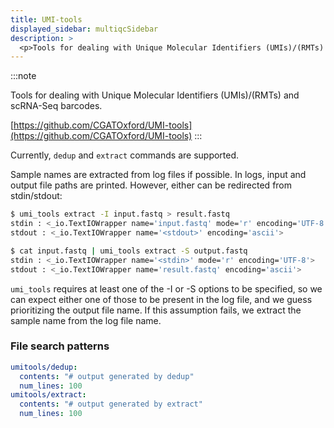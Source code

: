 ```yaml
---
title: UMI-tools
displayed_sidebar: multiqcSidebar
description: >
  <p>Tools for dealing with Unique Molecular Identifiers (UMIs)/(RMTs) and scRNA-Seq barcodes.</p>
---
```


<!--
~~~~~ DO NOT EDIT ~~~~~
This file is autogenerated from the MultiQC module python docstring.
Do not edit the markdown, it will be overwritten.

File path for the source of this content: multiqc/modules/umitools/umitools.py
~~~~~~~~~~~~~~~~~~~~~~~
-->

:::note

<p>Tools for dealing with Unique Molecular Identifiers (UMIs)/(RMTs) and scRNA-Seq barcodes.</p>

[https://github.com/CGATOxford/UMI-tools](https://github.com/CGATOxford/UMI-tools)
:::

Currently, `dedup` and `extract` commands are supported.

Sample names are extracted from log files if possible. In logs, input and output file paths are printed.
However, either can be redirected from stdin/stdout:

```bash
$ umi_tools extract -I input.fastq > result.fastq
stdin : <_io.TextIOWrapper name='input.fastq' mode='r' encoding='UTF-8'>
stdout : <_io.TextIOWrapper name='<stdout>' encoding='ascii'>
```

```bash
$ cat input.fastq | umi_tools extract -S output.fastq
stdin : <_io.TextIOWrapper name='<stdin>' mode='r' encoding='UTF-8'>
stdout : <_io.TextIOWrapper name='result.fastq' encoding='ascii'>
```

`umi_tools` requires at least one of the -I or -S options to be specified, so we can expect either
one of those to be present in the log file, and we guess prioritizing the output file name. If this
assumption fails, we extract the sample name from the log file name.

### File search patterns

```yaml
umitools/dedup:
  contents: "# output generated by dedup"
  num_lines: 100
umitools/extract:
  contents: "# output generated by extract"
  num_lines: 100
```
